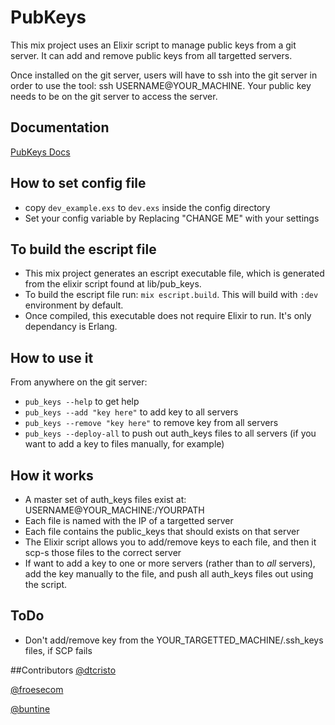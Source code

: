 # PubKeys

This mix project uses an Elixir script to manage public keys from a git server. It can add and remove public keys from all targetted servers.

Once installed on the git server, users will have to ssh into the git server in order to use the tool: ssh USERNAME@YOUR_MACHINE. Your public key needs to be on the git server to access the server.

## Documentation

[PubKeys Docs](http://hardhatdigital.github.io/pub_keys/PubKeys.html)

## How to set config file

- copy `dev_example.exs` to `dev.exs` inside the config directory
- Set your config variable by Replacing "CHANGE ME" with your settings

## To build the escript file

- This mix project generates an escript executable file, which is generated from the elixir script found at lib/pub_keys.
- To build the escript file run: `mix escript.build`. This will build with `:dev` environment by default.
- Once compiled, this executable does not require Elixir to run. It's only dependancy is Erlang.

## How to use it

From anywhere on the git server:

- `pub_keys --help` to get help
- `pub_keys --add "key here"` to add key to all servers
- `pub_keys --remove "key here"` to remove key from all servers
- `pub_keys --deploy-all` to push out auth_keys files to all servers (if you want to add a key to files manually, for example)

## How it works

- A master set of auth_keys files exist at: USERNAME@YOUR_MACHINE:/YOURPATH
- Each file is named with the IP of a targetted server
- Each file contains the public_keys that should exists on that server
- The Elixir script allows you to add/remove keys to each file, and then it scp-s those files to the correct server
- If want to add a key to one or more servers (rather than to *all* servers), add the key manually to the file, and push all auth_keys files out using the script.

## ToDo
- Don't add/remove key from the YOUR_TARGETTED_MACHINE/.ssh_keys files, if SCP fails

##Contributors
[@dtcristo](https://github.com/dtcristo)

[@froesecom](https://github.com/froesecom)

[@buntine](https://github.com/buntine)

